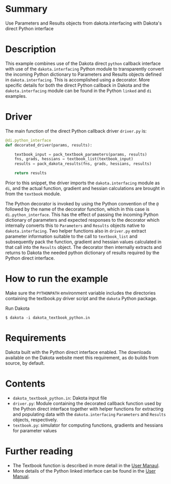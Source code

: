 # Summary

Use Parameters and Results objects from dakota.interfacing with Dakota's direct Python interface

# Description

This example combines use of the Dakota direct `python` callback interface
with use of the `dakota.interfacing` Python module to transparently convert
the incoming Python dictionary to Parameters and Results objects defined in
`dakota.interfacing`.  This is accomplished using a decorator.
More specific details for both the direct Python callback in Dakota and
the `dakota.interfacing` module can be found in the Python `linked` and `di`
examples.

# Driver

The main function of the direct Python callback driver `driver.py` is:

```python
@di.python_interface
def decorated_driver(params, results):

    textbook_input = pack_textbook_parameters(params, results)
    fns, grads, hessians = textbook_list(textbook_input)
    results = pack_dakota_results(fns, grads, hessians, results)

    return results
```

Prior to this snippet, the driver imports the `dakota.interfacing` module
as `di`, and the actual function, gradient and hessian calculations are
brought in from the `textbook` module.

The Python decorator is invoked by using the Python convention of the
`@` followed by the name of the decorator function, which in this case is
`di.python_interface`.  This has the effect of passing the incoming
Python dictionary of parameters and expected responses to the decorator
which internally converts this to `Parameters` and `Results` objects
native to `dakota.interfacing`.  Two helper functions also in `driver.py`
extract parameter information suitable to the call to `textbook_list`
and subsequently pack the function, gradient and hessian values calculated
in that call into the `Results` object.  The decorator then internally
extracts and returns to Dakota the needed python dictionary of results
required by the Python direct interface.


# How to run the example
 
 Make sure the `PYTHONPATH` environment variable includes the directories
 containing the textbook.py driver script and the `dakota` Python package.

Run Dakota

    $ dakota -i dakota_textbook_python.in
 
# Requirements

Dakota built with the Python direct interface enabled. The downloads available on the Dakota website meet this
requirement, as do builds from source, by default.

# Contents

* `dakota_textbook_python.in`: Dakota input file
* `driver.py`: Module containing the decorated callback function used by
   the Python direct interface together with helper functions for extracting
   and populating data with the `dakota.interfacing` `Parameters` and
  `Results` objects, respectively.
* `textbook.py`: simulator for computing functions, gradients and hessians for
   parameter values

# Further reading

* The Textbook function is described in more detail in the 
  [User Manaul](https://snl-dakota.github.io/docs/latest_release/users/usingdakota/examples/additionalexamples.html#textbook).
* More details of the Python linked interface can be found in the 
  [User Manual](https://snl-dakota.github.io/docs/latest_release/users/usingdakota/advanced/advancedsimulationcodeinterfaces.html#python).
